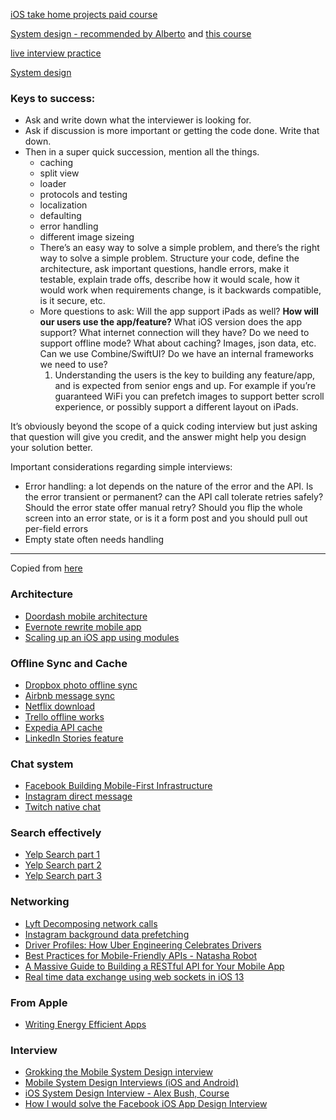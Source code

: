 [iOS take home projects paid course](https://www.youtube.com/watch?v=MSIe2y6Fee8)

[System design - recommended by Alberto](https://www.educative.io/) and [this course](https://www.educative.io/courses/grokking-the-system-design-interview)

[live interview practice](https://www.pramp.com/)

[System design](https://blog.pragmaticengineer.com/preparing-for-the-systems-design-and-coding-interviews/)

### Keys to success: 
- Ask and write down what the interviewer is looking for. 
- Ask if discussion is more important or getting the code done. Write that down. 
- Then in a super quick succession, mention all the things. 
  - caching
  - split view
  - loader
  - protocols and testing
  - localization
  - defaulting
  - error handling
  - different image sizeing
  - There’s an easy way to solve a simple problem, and there’s the right way to solve a simple problem.
Structure your code, define the architecture, ask important questions, handle errors, make it testable, explain trade offs, describe how it would scale, how it would work when requirements change, is it backwards compatible, is it secure, etc.
  - More questions to ask:
      Will the app support iPads as well?
     **How will our users use the app/feature?**
      What iOS version does the app support?
      What internet connection will they have?
      Do we need to support offline mode?
      What about caching? Images, json data, etc.
      Can we use Combine/SwiftUI?
      Do we have an internal frameworks we need to use?
      1. Understanding the users is the key to building any feature/app, and is expected from senior engs and up.
      For example if you’re guaranteed WiFi you can prefetch images to support better scroll experience, or possibly support a different layout on iPads.

It’s obviously beyond the scope of a quick coding interview but just asking that question will give you credit, and the answer might help you design your solution better.


Important considerations regarding simple interviews: 
- Error handling: a lot depends on the nature of the error and the API. Is the error transient or permanent? can the API call tolerate retries safely? Should the error state offer manual retry? Should you flip the whole screen into an error state, or is it a form post and you should pull out per-field errors
- Empty state often needs handling

----


Copied from [here](https://gist.github.com/atierian/610538f39a4844881e20b673f4c8e8dc)

### Architecture
- [Doordash mobile architecture](https://doordash.engineering/2019/12/12/our-tech-stack-in-the-android-dasher-app/)
- [Evernote rewrite mobile app](https://evernote.com/blog/we-rebuilt-evernote-for-ios-in-swift/)
- [Scaling up an iOS app using modules](https://engineering.depop.com/scaling-up-an-ios-app-with-modularisation-8cd280d6b2b8)
### Offline Sync and Cache
- [Dropbox photo offline sync](https://dropbox.tech/mobile/building-carousel-part-i-how-we-made-our-networked-mobile-app-feel-fast-and-local)
- [Airbnb message sync](https://medium.com/airbnb-engineering/messaging-sync-scaling-mobile-messaging-at-airbnb-659142036f06)
- [Netflix download](https://www.youtube.com/watch?v=x1fF6_U9jdY)
- [Trello offline works](https://tech.trello.com/sync-architecture/)
- [Expedia API cache](https://medium.com/expedia-group-tech/how-apollo-android-client-cache-works-at-vrbo-73334d98af43)
- [LinkedIn Stories feature](https://engineering.linkedin.com/blog/2020/building-stories-on-ios)
### Chat system
- [Facebook Building Mobile-First Infrastructure](https://engineering.fb.com/2014/10/09/production-engineering/building-mobile-first-infrastructure-for-messenger/)
- [Instagram direct message](https://instagram-engineering.com/making-direct-messages-reliable-and-fast-a152bdfd697f)
- [Twitch native chat](https://blog.twitch.tv/en/2016/07/15/high-performing-native-chat-on-twitch-79c1492eca06/)
### Search effectively
- [Yelp Search part 1](https://engineeringblog.yelp.com/2018/05/android-search-perf-improvements-part-1.html)
- [Yelp Search part 2](https://engineeringblog.yelp.com/2018/05/android-search-perf-improvements-part-2.html)
- [Yelp Search part 3](https://engineeringblog.yelp.com/2018/06/android-search-perf-improvements-part-3.html)
### Networking
- [Lyft Decomposing network calls](https://eng.lyft.com/decomposing-network-calls-on-the-lyft-mobile-apps-c352de8e5e77)
- [Instagram background data prefetching](https://instagram-engineering.com/improving-performance-with-background-data-prefetching-b191acb39898)
- [Driver Profiles: How Uber Engineering Celebrates Drivers](https://eng.uber.com/driver-profiles/)
- [Best Practices for Mobile-Friendly APIs - Natasha Robot](https://www.natashatherobot.com/best-practices-mobile-friendly-apis/)
- [A Massive Guide to Building a RESTful API for Your Mobile App](https://savvyapps.com/blog/how-to-build-restful-api-mobile-app)
- [Real time data exchange using web sockets in iOS 13](https://www.donnywals.com/real-time-data-exchange-using-web-sockets-in-ios-13/)
### From Apple
- [Writing Energy Efficient Apps](https://apple.co/2EsDQ85)
### Interview
- [Grokking the Mobile System Design interview](https://medium.com/@goncharov.artemv/grokking-the-mobile-system-design-interview-6a06fa94491b)
- [Mobile System Design Interviews (iOS and Android)](https://blog.usejournal.com/mobile-system-design-interviews-ios-and-android-f5d360292c22)
- [iOS System Design Interview - Alex Bush, Course](https://iosinterviewguide.com/system-design-interview)
- [How I would solve the Facebook iOS App Design Interview](https://www.davidseek.com/fb/)

